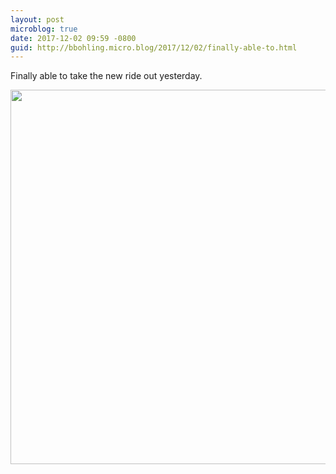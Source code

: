 ```yaml
---
layout: post
microblog: true
date: 2017-12-02 09:59 -0800
guid: http://bbohling.micro.blog/2017/12/02/finally-able-to.html
---
```

Finally able to take the new ride out yesterday.

<img src="http://micro.brandonbohling.com/uploads/2017/7f751ac335.jpg" width="600" height="599" />
